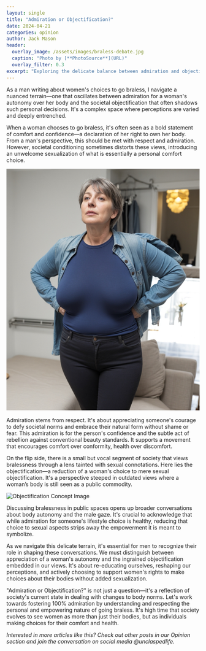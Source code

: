 ```yaml
---
layout: single
title: "Admiration or Objectification?"
date: 2024-04-21
categories: opinion
author: Jack Mason
header:
  overlay_image: /assets/images/braless-debate.jpg
  caption: "Photo by [**PhotoSource**](URL)"
  overlay_filter: 0.3
excerpt: "Exploring the delicate balance between admiration and objectification in the context of bralessness."
---
```


As a man writing about women's choices to go braless, I navigate a nuanced terrain—one that oscillates between admiration for a woman's autonomy over her body and the societal objectification that often shadows such personal decisions. It's a complex space where perceptions are varied and deeply entrenched.

When a woman chooses to go braless, it's often seen as a bold statement of comfort and confidence—a declaration of her right to own her body. From a man's perspective, this should be met with respect and admiration. However, societal conditioning sometimes distorts these views, introducing an unwelcome sexualization of what is essentially a personal comfort choice.

![Admiration Concept Image](/assets/images/admiration-concept.jpg)
<!-- Image description: A tasteful artistic representation of a woman confidently walking in a public space, symbolizing empowerment and autonomy. -->

Admiration stems from respect. It's about appreciating someone's courage to defy societal norms and embrace their natural form without shame or fear. This admiration is for the person's confidence and the subtle act of rebellion against conventional beauty standards. It supports a movement that encourages comfort over conformity, health over discomfort.

On the flip side, there is a small but vocal segment of society that views bralessness through a lens tainted with sexual connotations. Here lies the objectification—a reduction of a woman's choice to mere sexual objectification. It's a perspective steeped in outdated views where a woman’s body is still seen as a public commodity.

![Objectification Concept Image](/assets/images/operversion-concept.jpg)
<!-- Image description: A conceptual image that subtly portrays societal scrutiny, possibly showing shadows or silhouettes that symbolize societal gaze and judgment. -->

Discussing bralessness in public spaces opens up broader conversations about body autonomy and the male gaze. It's crucial to acknowledge that while admiration for someone's lifestyle choice is healthy, reducing that choice to sexual aspects strips away the empowerment it is meant to symbolize.

As we navigate this delicate terrain, it's essential for men to recognize their role in shaping these conversations. We must distinguish between appreciation of a woman's autonomy and the ingrained objectification embedded in our views. It's about re-educating ourselves, reshaping our perceptions, and actively choosing to support women's rights to make choices about their bodies without added sexualization.

"Admiration or Objectification?" is not just a question—it's a reflection of society's current state in dealing with changes to body norms. Let's work towards fostering 100% admiration by understanding and respecting the personal and empowering nature of going braless. It's high time that society evolves to see women as more than just their bodies, but as individuals making choices for their comfort and health.

*Interested in more articles like this? Check out other posts in our Opinion section and join the conversation on social media @unclaspedlife.*
